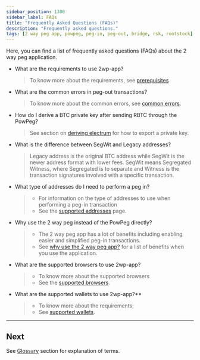 ```yaml
---
sidebar_position: 1300
sidebar_label: FAQs
title: "Frequently Asked Questions (FAQs)"
description: "Frequently asked questions."
tags: [2 way peg app, powpeg, peg-in, peg-out, bridge, rsk, rootstock]
---
```


Here, you can find a list of frequently asked questions (FAQs) about the 2 way peg application.

- What are the requirements to use 2wp-app?
    > To know more about the requirements, see [prerequisites](/resources/guides/two-way-peg-app/prerequisites/)
- What are the common errors in peg-out transactions?
    > To know more about the common errors, see [common errors](/resources/guides/two-way-peg-app/pegout/pegout-common-errors).
- How do I derive a BTC private key after sending RBTC through the PowPeg?
    > See section on [deriving electrum](/resources/guides/two-way-peg-app/pegout/deriving-electrum#getting-a-wallet-private-key) for how to export a private key.
- What is the difference between SegWit and Legacy addresses?
    > Legacy address is the original BTC address while SegWit is the newer address format with lower fees. SegWit means Segregated Witness, where Segregated is to separate and Witness is the transaction signatures involved with a specific transaction.
- What type of addresses do I need to perform a peg in?
    > - For information on the type of addresses to use when performing a peg-in transaction
    > - See the [supported addresses](/resources/guides/two-way-peg-app/advanced-operations/supported-addresses/) page.
- Why use the 2 way peg instead of the PowPeg directly? 
    > - The 2 way peg app has a lot of benefits including enabling easier and simplified peg-in transactions.
    > - See [why use the 2 way peg app?](/resources/guides/two-way-peg-app/overview#why-use-the-2-way-peg-app) for a list of benefits when you use the application.
- What are the supported browsers to use 2wp-app?
    > - To know more about the supported browsers
    > - See the [supported browsers](/resources/guides/two-way-peg-app/advanced-operations/supported-browsers/).
- What are the supported wallets to use 2wp-app?**
    > - To know more about the requirements;
    > - See [supported wallets](/resources/guides/two-way-peg-app/advanced-operations/supported-wallets/).

----

## Next

See [Glossary](/resources/guides/two-way-peg-app/glossary/) section for explanation of terms.